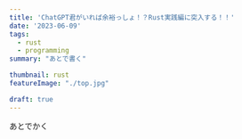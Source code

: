 ```yaml
---
title: 'ChatGPT君がいれば余裕っしょ！？Rust実践編に突入する！！'
date: '2023-06-09'
tags:
  - rust
  - programming
summary: "あとで書く"

thumbnail: rust
featureImage: "./top.jpg"

draft: true
---
```


あとでかく

